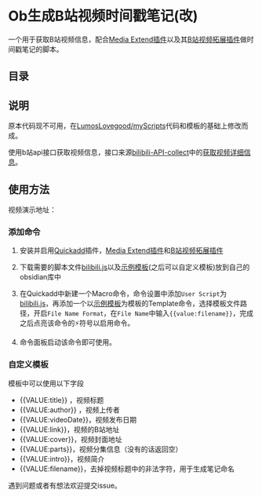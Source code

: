 # Ob生成B站视频时间戳笔记(改)

一个用于获取B站视频信息，配合[Media Extend插件](https://github.com/aidenlx/media-extended)以及其[B站视频拓展插件](https://github.com/aidenlx/mx-bili-plugin)做时间戳笔记的脚本。

## 目录

## 说明

原本代码现不可用，在[LumosLovegood/myScripts](https://github.com/LumosLovegood/myScripts)代码和模板的基础上修改而成。

使用b站api接口获取视频信息，接口来源[bilibili-API-collect](https://github.com/SocialSisterYi/bilibili-API-collect)中的[获取视频详细信息](https://github.com/SocialSisterYi/bilibili-API-collect/blob/master/docs/video/info.md)。

## 使用方法

视频演示地址：

### 添加命令

1. 安装并启用[Quickadd](https://github.com/chhoumann/quickadd)插件，[Media Extend插件](https://github.com/aidenlx/media-extended)和[B站视频拓展插件](https://github.com/aidenlx/mx-bili-plugin)

2. 下载需要的脚本文件[bilibili.js](https://github.com/LumosLovegood/myScripts/blob/main/BilibiliVideo/bilibili.js)以及[示例模板](https://github.com/LumosLovegood/myScripts/blob/main/BilibiliVideo/VideoNote.md)(之后可以自定义模板)放到自己的obsidian库中

3. 在Quickadd中新建一个Macro命令，命令设置中添加`User Script`为[bilibili.js](https://github.com/LumosLovegood/myScripts/blob/main/BilibiliVideo/bilibili.js)，再添加一个以[示例模板](https://github.com/LumosLovegood/myScripts/blob/main/BilibiliVideo/VideoNote.md)为模板的Template命令，选择模板文件路径，开启`File Name Format`，在`File Name`中输入`{{value:filename}}`，完成之后点亮该命令的⚡符号以启用命令。

4. 命令面板启动该命令即可使用。

### 自定义模板

模板中可以使用以下字段

- {{VALUE:title}} ，视频标题
- {{VALUE:author}} ，视频上传者
- {{VALUE:videoDate}}，视频发布日期
- {{VALUE:link}}，视频的B站地址
- {{VALUE:cover}}，视频封面地址
- {{VALUE:parts}}，视频分集信息（没有的话返回空）
- {{VALUE:intro}}，视频简介
- {{VALUE:filename}}，去掉视频标题中的非法字符，用于生成笔记命名

遇到问题或者有想法欢迎提交issue。

